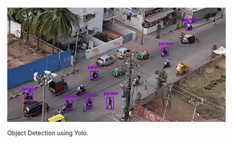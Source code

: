 ![Object Detection Person Car](https://github.com/meenavyas/Misc/blob/master/ObjectDetectionUsingYolo/ObjectDetectionPersonCar.jpg)

Object Detection using Yolo.
